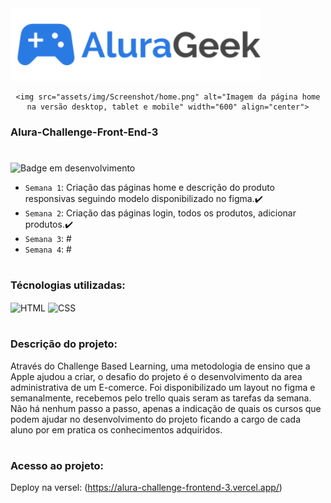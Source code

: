 
<img src="assets/img/icons/Logo-alurageek.svg" alt="Logo da AluraGeek" width="400">
<div align="center">

    <img src="assets/img/Screenshot/home.png" alt="Imagem da página home na versão desktop, tablet e mobile" width="600" align="center">
</div>


### Alura-Challenge-Front-End-3
#

![Badge em desenvolvimento](https://img.shields.io/badge/Status-Em%20Desenvolvimento-green)
- `Semana 1`: Criação das páginas home e descrição do produto responsivas seguindo modelo disponibilizado no figma.:heavy_check_mark:
- `Semana 2`: Criação das páginas login, todos os produtos, adicionar produtos.:heavy_check_mark:
- `Semana 3`: #
- `Semana 4`: #
#

### Técnologias utilizadas:
<div>
    <img align="center" alt="HTML" height="30" src="https://cdn.jsdelivr.net/gh/devicons/devicon/icons/html5/html5-original.svg">
    <img align="center" alt="CSS" height="30" src="https://cdn.jsdelivr.net/gh/devicons/devicon/icons/css3/css3-original.svg">
</div>

#

### Descrição do projeto:
Através do Challenge Based Learning, uma metodologia de ensino que a Apple ajudou a criar,
o desafio do projeto é o desenvolvimento da area administrativa de um E-comerce. Foi disponibilizado um layout no figma e semanalmente, recebemos pelo trello quais seram as tarefas da semana. Não há nenhum passo a passo, apenas a indicação de quais os cursos que podem ajudar no desenvolvimento do projeto ficando a cargo de cada aluno por em pratica os conhecimentos adquiridos.
#

### Acesso ao projeto:
Deploy na versel: (https://alura-challenge-frontend-3.vercel.app/) 


